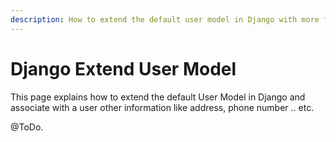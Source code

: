```yaml
---
description: How to extend the default user model in Django with more fields
---
```


# Django Extend User Model

This page explains how to extend the default User Model in Django and associate with a user other information like address, phone number .. etc.

@ToDo. 

  

